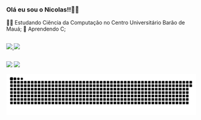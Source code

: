 ### Olá eu sou o Nicolas!!👩‍💻

👨‍🎓 Estudando Ciência da Computação no Centro Universitário Barão de Mauá;
🌱 Aprendendo C;
##

<div>
  <a href="https://github.com/n1ckfscarpa">
  <img height="180em" src="https://github-readme-stats.vercel.app/api?username=nickfscarpa&show_icons=true&theme=darcula&include_all_commits=true&count_private=true"/>
  <img height="180em" src="https://github-readme-stats.vercel.app/api/top-langs/?username=nickfscarpa&layout=compact&langs_count=7&theme=darcula"/>
    </div>  

  
##
<div>
  <a href = "mailto:bkscarpa@gmail.com"><img src="https://img.shields.io/badge/-Gmail-%23333?style=for-the-badge&logo=gmail&logoColor=white" target="_blank"></a>
  <a href="https://www.linkedin.com/in/nicolas-scarpa-746790215/" target="_blank"><img src="https://img.shields.io/badge/-LinkedIn-%230077B5?style=for-the-badge&logo=linkedin&logoColor=white" target="_blank"></a
  </div>
    
 ![Snake animation](https://github.com/nickfscarpa/nickfscarpa/blob/output/github-contribution-grid-snake.svg)

